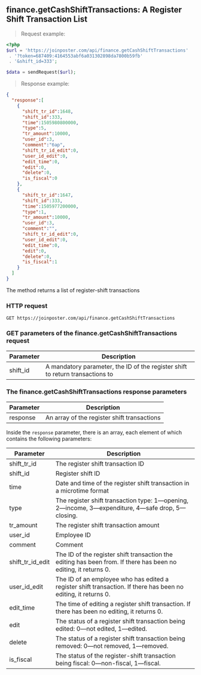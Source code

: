 ## finance.getCashShiftTransactions: A Register Shift Transaction List

> Request example:

```php
<?php
$url = 'https://joinposter.com/api/finance.getCashShiftTransactions'
 . '?token=687409:4164553abf6a031302898da7800b59fb'
 . '&shift_id=333';

$data = sendRequest($url);
```

> Response example:

```json
{  
  "response":[  
    {  
      "shift_tr_id":1648,
      "shift_id":333,
      "time":1505980800000,
      "type":5,
      "tr_amount":10000,
      "user_id":3,
      "comment":"бар",
      "shift_tr_id_edit":0,
      "user_id_edit":0,
      "edit_time":0,
      "edit":0,
      "delete":0,
      "is_fiscal":0
    },
    {  
      "shift_tr_id":1647,
      "shift_id":333,
      "time":1505977200000,
      "type":1,
      "tr_amount":10000,
      "user_id":3,
      "comment":"",
      "shift_tr_id_edit":0,
      "user_id_edit":0,
      "edit_time":0,
      "edit":0,
      "delete":0,
      "is_fiscal":1
    }
  ]
}
```

The method returns a list of register-shift transactions

### HTTP request

`GET https://joinposter.com/api/finance.getCashShiftTransactions`

### GET parameters of the finance.getCashShiftTransactions request

Parameter | Description
--------- | -----------
shift_id | A mandatory parameter, the ID of the register shift to return transactions to

### The finance.getCashShiftTransactions response parameters

Parameter | Description
--------- | -----------
response | An array of the register shift transactions

Inside the `response` parameter, there is an array, each element of which contains the following parameters:

Parameter | Description
--------- | -----------
shift_tr_id | The register shift transaction ID
shift_id | Register shift ID
time | Date and time of the register shift transaction in a microtime format
type | The register shift transaction type: 1—opening, 2—income, 3—expenditure, 4—safe drop, 5—closing.
tr_amount | The register shift transaction amount
user_id | Employee ID
comment | Comment
shift_tr_id_edit | The ID of the register shift transaction the editing has been from. If there has been no editing, it returns 0.
user_id_edit | The ID of an employee who has edited a register shift transaction. If there has been no editing, it returns 0.
edit_time | The time of editing a register shift transaction. If there has been no editing, it returns 0.
edit | The status of a register shift transaction being edited: 0—not edited, 1—edited.
delete | The status of a register shift transaction being removed: 0—not removed, 1—removed.
is_fiscal | The status of the register-shift transaction being fiscal: 0—non-fiscal, 1—fiscal.

